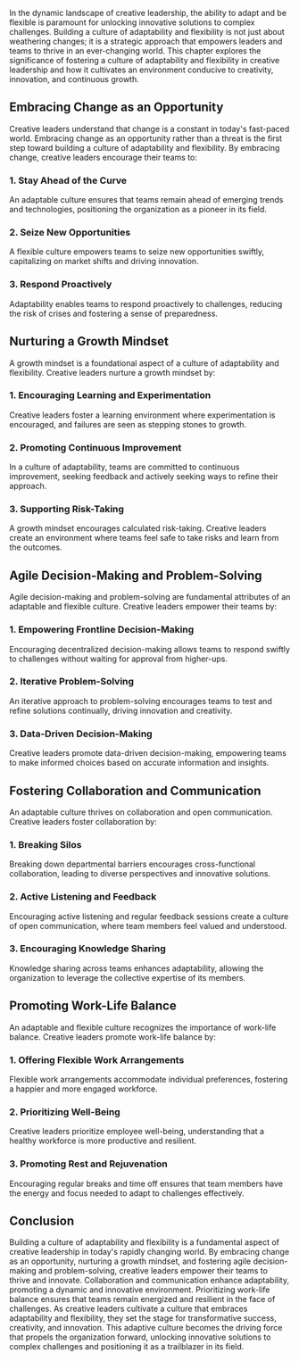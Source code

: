 
In the dynamic landscape of creative leadership, the ability to adapt and be flexible is paramount for unlocking innovative solutions to complex challenges. Building a culture of adaptability and flexibility is not just about weathering changes; it is a strategic approach that empowers leaders and teams to thrive in an ever-changing world. This chapter explores the significance of fostering a culture of adaptability and flexibility in creative leadership and how it cultivates an environment conducive to creativity, innovation, and continuous growth.

## Embracing Change as an Opportunity

Creative leaders understand that change is a constant in today's fast-paced world. Embracing change as an opportunity rather than a threat is the first step toward building a culture of adaptability and flexibility. By embracing change, creative leaders encourage their teams to:

### 1\. **Stay Ahead of the Curve**

An adaptable culture ensures that teams remain ahead of emerging trends and technologies, positioning the organization as a pioneer in its field.

### 2\. **Seize New Opportunities**

A flexible culture empowers teams to seize new opportunities swiftly, capitalizing on market shifts and driving innovation.

### 3\. **Respond Proactively**

Adaptability enables teams to respond proactively to challenges, reducing the risk of crises and fostering a sense of preparedness.

## Nurturing a Growth Mindset

A growth mindset is a foundational aspect of a culture of adaptability and flexibility. Creative leaders nurture a growth mindset by:

### 1\. **Encouraging Learning and Experimentation**

Creative leaders foster a learning environment where experimentation is encouraged, and failures are seen as stepping stones to growth.

### 2\. **Promoting Continuous Improvement**

In a culture of adaptability, teams are committed to continuous improvement, seeking feedback and actively seeking ways to refine their approach.

### 3\. **Supporting Risk-Taking**

A growth mindset encourages calculated risk-taking. Creative leaders create an environment where teams feel safe to take risks and learn from the outcomes.

## Agile Decision-Making and Problem-Solving

Agile decision-making and problem-solving are fundamental attributes of an adaptable and flexible culture. Creative leaders empower their teams by:

### 1\. **Empowering Frontline Decision-Making**

Encouraging decentralized decision-making allows teams to respond swiftly to challenges without waiting for approval from higher-ups.

### 2\. **Iterative Problem-Solving**

An iterative approach to problem-solving encourages teams to test and refine solutions continually, driving innovation and creativity.

### 3\. **Data-Driven Decision-Making**

Creative leaders promote data-driven decision-making, empowering teams to make informed choices based on accurate information and insights.

## Fostering Collaboration and Communication

An adaptable culture thrives on collaboration and open communication. Creative leaders foster collaboration by:

### 1\. **Breaking Silos**

Breaking down departmental barriers encourages cross-functional collaboration, leading to diverse perspectives and innovative solutions.

### 2\. **Active Listening and Feedback**

Encouraging active listening and regular feedback sessions create a culture of open communication, where team members feel valued and understood.

### 3\. **Encouraging Knowledge Sharing**

Knowledge sharing across teams enhances adaptability, allowing the organization to leverage the collective expertise of its members.

## Promoting Work-Life Balance

An adaptable and flexible culture recognizes the importance of work-life balance. Creative leaders promote work-life balance by:

### 1\. **Offering Flexible Work Arrangements**

Flexible work arrangements accommodate individual preferences, fostering a happier and more engaged workforce.

### 2\. **Prioritizing Well-Being**

Creative leaders prioritize employee well-being, understanding that a healthy workforce is more productive and resilient.

### 3\. **Promoting Rest and Rejuvenation**

Encouraging regular breaks and time off ensures that team members have the energy and focus needed to adapt to challenges effectively.

## Conclusion

Building a culture of adaptability and flexibility is a fundamental aspect of creative leadership in today's rapidly changing world. By embracing change as an opportunity, nurturing a growth mindset, and fostering agile decision-making and problem-solving, creative leaders empower their teams to thrive and innovate. Collaboration and communication enhance adaptability, promoting a dynamic and innovative environment. Prioritizing work-life balance ensures that teams remain energized and resilient in the face of challenges. As creative leaders cultivate a culture that embraces adaptability and flexibility, they set the stage for transformative success, creativity, and innovation. This adaptive culture becomes the driving force that propels the organization forward, unlocking innovative solutions to complex challenges and positioning it as a trailblazer in its field.
